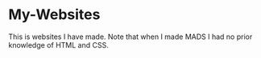 # My-Websites
This is websites I have made. Note that when I made MADS I had no prior knowledge of HTML and CSS.